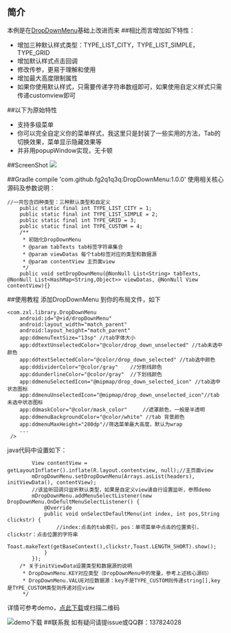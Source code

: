 
## 简介
本例是在[DropDownMenu](http://www.jianshu.com/p/d9407f799d2d)基础上改进而来
##相比而言增加如下特性：
 - 增加三种默认样式类型：TYPE_LIST_CITY，TYPE_LIST_SIMPLE，TYPE_GRID
 - 增加默认样式点击回调
 - 修改传参，更易于理解和使用
 - 增加最大高度限制属性
 - 如果你使用默认样式，只需要传递字符串数组即可，如果使用自定义样式只需传递customview即可


##以下为原始特性
 - 支持多级菜单
 - 你可以完全自定义你的菜单样式，我这里只是封装了一些实用的方法，Tab的切换效果，菜单显示隐藏效果等
 - 并非用popupWindow实现，无卡顿

##ScreenShot
<img src="https://github.com/fg2q1q3q/DropDownMenu/blob/master/art/d.gif?raw=true"/>

##Gradle
    compile 'com.github.fg2q1q3q:DropDownMenu:1.0.0'
使用相关核心源码及参数说明：

```
//一共包含四种类型：三种默认类型和自定义
    public static final int TYPE_LIST_CITY = 1;
    public static final int TYPE_LIST_SIMPLE = 2;
    public static final int TYPE_GRID = 3;
    public static final int TYPE_CUSTOM = 4;
    /**
     * 初始化DropDownMenu
     * @param tabTexts tab标签字符串集合
     * @param viewDatas 每个tab标签对应的类型和数据源
     * @param contentView 主页面view
     */
    public void setDropDownMenu(@NonNull List<String> tabTexts, @NonNull List<HashMap<String,Object>> viewDatas, @NonNull View contentView){}
```
##使用教程
添加DropDownMenu 到你的布局文件，如下
```
<com.zxl.library.DropDownMenu
    android:id="@+id/dropDownMenu"
    android:layout_width="match_parent"
    android:layout_height="match_parent"
    app:ddmenuTextSize="13sp" //tab字体大小
    app:ddtextUnselectedColor="@color/drop_down_unselected" //tab未选中颜色
    app:ddtextSelectedColor="@color/drop_down_selected" //tab选中颜色
    app:dddividerColor="@color/gray"    //分割线颜色
    app:ddunderlineColor="@color/gray"  //下划线颜色
    app:ddmenuSelectedIcon="@mipmap/drop_down_selected_icon" //tab选中状态图标
    app:ddmenuUnselectedIcon="@mipmap/drop_down_unselected_icon"//tab未选中状态图标
    app:ddmaskColor="@color/mask_color"     //遮罩颜色，一般是半透明
    app:ddmenuBackgroundColor="@color/white" //tab 背景颜色
    app:ddmenuMaxHeight="280dp"//筛选菜单最大高度，默认为wrap
    ...
 />
```
java代码中设置如下：
```
        View contentView = getLayoutInflater().inflate(R.layout.contentview, null);//主页面view
        mDropDownMenu.setDropDownMenu(Arrays.asList(headers), initViewData(), contentView);
        //该监听回调只监听默认类型，如果是自定义view请自行设置监听，参照demo
        mDropDownMenu.addMenuSelectListener(new DropDownMenu.OnDefultMenuSelectListener() {
            @Override
            public void onSelectDefaultMenu(int index, int pos,String clickstr) {
                //index:点击的tab索引，pos：单项菜单中点击的位置索引，clickstr：点击位置的字符串
                Toast.makeText(getBaseContext(),clickstr,Toast.LENGTH_SHORT).show();
            }
        });
    /* 关于initViewData设置类型和数据源的说明
     * DropDownMenu.KEY对应类型（DropDownMenu中的常量，参考上述核心源码）
     * DropDownMenu.VALUE对应数据源：key不是TYPE_CUSTOM则传递string[],key是TYPE_CUSTOM类型则传递对应view
     */
```
详情可参考demo，[点此下载](https://www.pgyer.com/VGSx)或扫描二维码

![demo下载][1]
##联系我
如有疑问请提issue或QQ群：137824028


  [1]: https://raw.githubusercontent.com/fg2q1q3q/DropDownMenu/master/art/VGSx.png